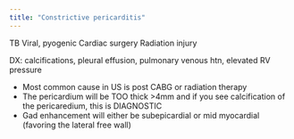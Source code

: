 ```yaml
---
title: "Constrictive pericarditis"
---
```

TB
Viral, pyogenic
Cardiac surgery
Radiation injury

DX: calcifications, pleural effusion, pulmonary venous htn, elevated RV pressure

- Most common cause in US is post CABG or radiation therapy
- The pericardium will be TOO thick &gt;4mm and if you see calcification of the pericaredium, this is DIAGNOSTIC 
- Gad enhancement will either be subepicardial or mid myocardial (favoring the lateral free wall)

